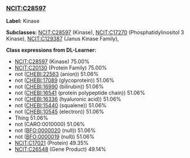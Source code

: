 
### [NCIT:C28597](http://purl.obolibrary.org/obo/NCIT_C28597)
**Label:** Kinase

**Subclasses:** [NCIT:C28597](http://purl.obolibrary.org/obo/NCIT_C28597) (Kinase), [NCIT:C17270](http://purl.obolibrary.org/obo/NCIT_C17270) (Phosphatidylinositol 3 Kinase), [NCIT:C129387](http://purl.obolibrary.org/obo/NCIT_C129387) (Janus Kinase Family), 

**Class expressions from DL-Learner:**

- [NCIT:C28597](http://purl.obolibrary.org/obo/NCIT_C28597) (Kinase) 75.00%
- [NCIT:C20130](http://purl.obolibrary.org/obo/NCIT_C20130) (Protein Family) 75.00%
- not ([CHEBI:22563](http://purl.obolibrary.org/obo/CHEBI_22563) (anion)) 51.06%
- not ([CHEBI:17089](http://purl.obolibrary.org/obo/CHEBI_17089) (glycoprotein)) 51.06%
- not ([CHEBI:16990](http://purl.obolibrary.org/obo/CHEBI_16990) (bilirubin)) 51.06%
- not ([CHEBI:16541](http://purl.obolibrary.org/obo/CHEBI_16541) (protein polypeptide chain)) 51.06%
- not ([CHEBI:16336](http://purl.obolibrary.org/obo/CHEBI_16336) (hyaluronic acid)) 51.06%
- not ([CHEBI:15440](http://purl.obolibrary.org/obo/CHEBI_15440) (squalene)) 51.06%
- not ([CHEBI:10545](http://purl.obolibrary.org/obo/CHEBI_10545) (electron)) 51.06%
- Thing 51.06%
- not (CARO:0010000) 51.06%
- not ([BFO:0000020](http://purl.obolibrary.org/obo/BFO_0000020) (null)) 51.06%
- not ([BFO:0000019](http://purl.obolibrary.org/obo/BFO_0000019) (null)) 51.06%
- [NCIT:C17021](http://purl.obolibrary.org/obo/NCIT_C17021) (Protein) 49.35%
- [NCIT:C26548](http://purl.obolibrary.org/obo/NCIT_C26548) (Gene Product) 49.14%


